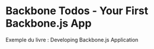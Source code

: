 Backbone Todos - Your First Backbone.js App
===========================================

Exemple du livre : Developing Backbone.js Application